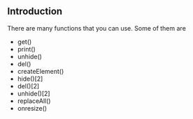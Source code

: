 ## Introduction 

There are many functions that you can use. Some of them are 

- get()
- print()
- unhide()  
- del()
- createElement()
- hide()[2]
- del()[2]
- unhide()[2]
- replaceAll()
- onresize()
